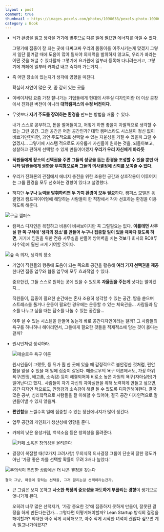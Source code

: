 ```yaml
---
layout : post
comment: true
thumbnail : https://images.pexels.com/photos/1090638/pexels-photo-1090638.jpeg?auto=compress&cs=tinysrgb&dpr=2&h=650&w=940
category : Book
---
```




- 뇌가 환경을 읽고 생각을 거기에 맞추므로 다른 일에 필요한 에너지를 아낄 수 있다.

    그렇기에 집중이 잘 되는 곳에 다짜고짜 우리의 몸뚱이를 이주시키는게 맞겠지
    그렇게 일단 옮겨갈 때에 도움이 많이 될꺼야
    의지력을 발휘하지 않고도, 우리가 바라는 어떤 것을 해낼 수 있다랄까
    그렇기에 요가원에 일부러 등록해 다니려는거고, 그렇기에 까페에 일부러 커피값 내고 죽치러 가는거지...

- 즉 어떤 장소에 있는지가 생각에 영향을 미친다.

    확실히 자연이 많은 곳, 좀 갇혀 있는 곳들

- 이베이처럼 요즘 가장 잘나가는 기업들에게 현대의 사무실 디자인이란 더 이상 공장에서 진화된 버전이 아니라 **대학캠퍼스의 수정 버전이다.**

- 무엇보다 **자기 주도를 장려하는 환경을** 만드는 방법을 배울 수 있다.

    내가 스스로 공부하고, 돈을 벌어들이고, 어떻게 하면 좋을지 자발적으로 생각할 수 있는 그런 공간.
    그런 공간은 어떤 공간인가? 대학 캠퍼스라도 시스템이 정신 없이 바쁘기만한다면, 과연 주도적으로 선택할 수 있는 자율성을 가질 수 있을까
    그럴 수 없겠지... 그렇기에 시스템 적으로도 자유롭게 자신들이 원하는 것을, 되돌아보고, 성찰하고 편하게 선택할 수 있게 만들어야겠지
    **우리가 우리 자신에게 바라듯**

- **직원들에게 장소의 선택권을 주면 그들의 성공을 돕는 환경을 조성할 수 있을 뿐만 아니라 팀원들에게 권한을 부여함으로써 그들의 의사결정에 신뢰를 보여줄 수 있다.**

- 우리가 진화론의 관점에서 에너지 충전을 위한 조용한 공간과 상호작용이 이루어지는 그룹 환경을 모두 선호하는 경향이 있다고 설명했다.
- 하지만 **누구나 능력을 발휘하려면 두 가지 환경이 모두 필요**하다. 캠퍼스 모델은 동굴형과 캠프파이어형에 해당하는 사람들이 한 직장에서 각자 선호하는 환경을 이용하도록 해준다.


![구글 캠퍼스](https://image.cnbcfm.com/api/v1/image/104490072-Google_employees_arriving_after_bicycling.jpg?v=1541795212&w=678&h=381 "구글 캠퍼스의 전경")



- 캠퍼스 디자인은 복잡하고 비용이 비싸보이지만 꼭 그럴필요는 없다. **이를테면 사무실 한 쪽 구석에 '생각의 장소'를 만들어 누구나 집중할 일이 있을 때마다 찾도록 하면**, 거기에 임원을 위한 전용 사무실을 만들어 방어벽을 치는 것보다 회사의 ROI(투자수익)에 훨씬 크게 기여할 것이다.


![숲 속 의자, 생각의 장소](https://images.pexels.com/photos/1190871/pexels-photo-1190871.jpeg?auto=compress&cs=tinysrgb&dpr=1&w=500 "이런 숲과 같은 환경에 의자나 책상이 하나 놓여져 있다면?")


- 기업이 직원들의 행동에 도움이 되는 쪽으로 공간을 활용해 **여러 가지 선택권을 제공**한다면 집중 업무와 협동 업무에 모두 효과적일 수 있다.

    중요한건, 그들 스스로 원하는 곳에 있을 수 있도록 **자율권을 주는게** 낫다는 말이겠지...

    직원들이, 집중이 필요한 순간에는 혼자 조용히 생각할 수 있는 공간, 땀을 쏟으며 스트레스를 풀거나 운동이 필요한 경우에는 운동할 수 있는 체육관을... 사람들과 담소를 나누고 싶을 때는 담소를 나눌 수 있는 공간을...
    
    
    아주 살 수 있는 시스템을 만들어 놓는게 바로 공간디자인이라는 걸까? 그 사람들의 욕구를 하나하나 헤아리면서, 그들에게 필요한 것들을 적재적소에 담는 것이 옳다는걸까?


- 원시인처럼 생각하라.

    ![매슬로우 욕구 이론](https://static.vecteezy.com/system/resources/previews/000/091/591/large_2x/maslow-s-pyramid-vector.jpg)


    원시인들이 그랬듯, 등 뒤가 훤 한 곳에 있을 때 감정적으로 불안정한 것처럼, 편안함을 얻을 수 있을 때 일에 집중이 잘된다. 
    매슬로우의 욕구 이론에서도, 가장 하위 욕구(안정, 배고픔, 소속감) 등이 해결되어야 비로소 높은 차원의 욕구(자아실현)가 일어난다고 했지.. 사람들이 자기 자신의 자아실현을 위해 노력하게 만들고 싶으면, 공간 디자인 적으로도, 안정감과 소속감이 해결 될 수 있도록 디자인해야한다.
    결국 많은 공부, 심리학적으로 사람들을 잘 이해할 수 있어야, 결국 공간 디자인적으로 잘 만들어낼 수 있지 않을까.

- **편안함**을 느낄수록 일에 집중할 수 있는 정신에너지가 많이 생긴다.

- 업무 공간의 개인화가 생산성에 영향을 준다.

- 카페의 낮은 웅성거림, 백색소음 등은 창의성을 올려준다.

    ![카페 소음은 창의성을 올려준다](https://images.pexels.com/photos/240223/pexels-photo-240223.jpeg?auto=compress&cs=tinysrgb&dpr=2&h=650&w=940)


- 결정이 복잡할 때(12가지 고려사항) 무의식적 의사결정 그룹이 단순히 잘한 정도가 아닌 '가장 좋은 차를 선택할 확률이 무려 3배나 높았다.'

![무의식이 복잡한 상황에선 더 나은 결정을 갖는다](https://cdn.pixabay.com/photo/2016/10/24/23/11/doors-1767562_1280.jpg)

    결국 그냥, 마음이 향하는 선택을, 그저 끌리는걸 선택하라는건가.

- 큰 그림은 보지 못하고 **사소한 특징의 중요성을 과도하게 부풀리는 경향**이 생기므로 엇나가게 된다.

    오히려 너무 많은 선택지가, '가장 중요한 것'에 집중하지 못하게 만들어, 잘못된 결정을 하게 만든다는건가... 그렇다면 어떻게해야할까? Lean Startup 방식의 결정을 해야할까? 최대한 아주 작게 시작해보고, 아주 작게 시작한 녀석이 괜찮다 싶으면 계속 밀고나가야겠지?